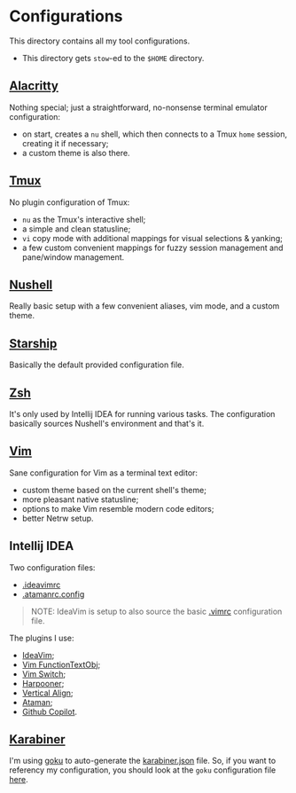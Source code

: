# Configurations

This directory contains all my tool configurations.

- This directory gets `stow`-ed to the `$HOME` directory.

## [Alacritty](./.config/alacritty/)

Nothing special; just a straightforward, no-nonsense terminal emulator
configuration:

- on start, creates a `nu` shell, which then connects to a Tmux `home` session,
  creating it if necessary;
- a custom theme is also there.

## [Tmux](./.tmux.conf)

No plugin configuration of Tmux:

- `nu` as the Tmux's interactive shell;
- a simple and clean statusline;
- `vi` copy mode with additional mappings for visual selections & yanking;
- a few custom convenient mappings for fuzzy session management and pane/window
  management.

## [Nushell](./.config/nushell/)

Really basic setup with a few convenient aliases, vim mode, and a custom theme.

## [Starship](./.config/starship.toml)

Basically the default provided configuration file.

## [Zsh](./.zshrc)

It's only used by Intellij IDEA for running various tasks. The configuration
basically sources Nushell's environment and that's it.

## [Vim](./.vimrc)

Sane configuration for Vim as a terminal text editor:

- custom theme based on the current shell's theme;
- more pleasant native statusline;
- options to make Vim resemble modern code editors;
- better Netrw setup.

## Intellij IDEA

Two configuration files:

- [.ideavimrc](./.ideavimrc)
- [.atamanrc.config](./.atamanrc.config)

> NOTE: IdeaVim is setup to also source the basic [.vimrc](./.vimrc)
  configuration file.

The plugins I use:

- [IdeaVim](https://plugins.jetbrains.com/plugin/164-ideavim);
- [Vim FunctionTextObj](https://plugins.jetbrains.com/plugin/25897-vim-functiontextobj);
- [Vim Switch](https://plugins.jetbrains.com/plugin/25899-vim-switch);
- [Harpooner](https://plugins.jetbrains.com/plugin/21796-harpooner);
- [Vertical Align](https://plugins.jetbrains.com/plugin/13382-vertical-align);
- [Ataman](https://plugins.jetbrains.com/plugin/17567-ataman);
- [Github Copilot](https://plugins.jetbrains.com/plugin/17718-github-copilot).

## [Karabiner](./.config/karabiner/)

I'm using [goku](https://github.com/yqrashawn/GokuRakuJoudo) to auto-generate
the [karabiner.json](./.config/karabiner/karabiner.json) file. So, if you want
to referency my configuration, you should look at the `goku` configuration file
[here](./.config/karabiner/karabiner.edn).

